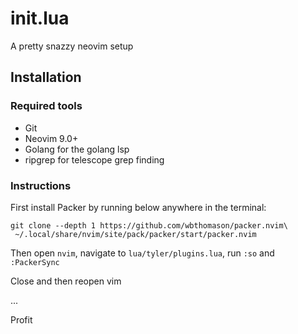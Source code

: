 # init.lua

A pretty snazzy neovim setup

## Installation

### Required tools

* Git
* Neovim 9.0+
* Golang for the golang lsp
* ripgrep for telescope grep finding

### Instructions

First install Packer by running below anywhere in the terminal:

```
git clone --depth 1 https://github.com/wbthomason/packer.nvim\
 ~/.local/share/nvim/site/pack/packer/start/packer.nvim
```

Then open `nvim`, navigate to `lua/tyler/plugins.lua`, run `:so` and `:PackerSync`

Close and then reopen vim

...

Profit
